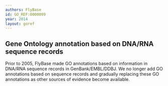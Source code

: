 ```yaml
--- 
authors: FlyBase
id: GO_REF:0000099
year: 2014
layout: goref
---
```


## Gene Ontology annotation based on DNA/RNA sequence records

Prior to 2005, FlyBase made GO annotations based on information in DNA/RNA sequence records in GenBank/EMBL/DDBJ. We no longer add GO annotations based on sequence records and gradually replacing these GO annotations as other sources of evidence become available.
